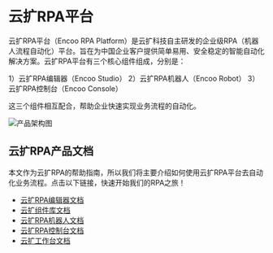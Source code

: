 # 云扩RPA平台
云扩RPA平台（Encoo RPA Platform）是云扩科技自主研发的企业级RPA（机器人流程自动化）平台。旨在为中国企业客户提供简单易用、安全稳定的智能自动化解决方案。云扩RPA平台有三个核心组件组成，分别是：

1）云扩RPA编辑器（Encoo Studio）
2）云扩RPA机器人（Encoo Robot）
3）云扩RPA控制台（Encoo Console）

这三个组件相互配合，帮助企业快速实现业务流程的自动化。


![产品架构图](https://docimages.blob.core.chinacloudapi.cn/images/encoo-structure.png)


## 云扩RPA产品文档

本文作为云扩RPA的帮助指南，所以我们将主要介绍如何使用云扩RPA平台去自动化业务流程。点击以下链接，快速开始我们的RPA之旅！

- [云扩RPA编辑器文档](./Studio/Introduction/Introduction.md?_v=v2020.4)
- [云扩组件库文档](./Activities/ComponentsIntroduction.md?_v=v2020.4)
- [云扩RPA机器人文档](./Robot/aboutRobot.md?_v=v2020.4)
- [云扩RPA控制台文档](./Console/register.md?_v=v2020.4)
- [云扩工作台文档](./Apps/aboutApps.md?_v=v2020.4)

